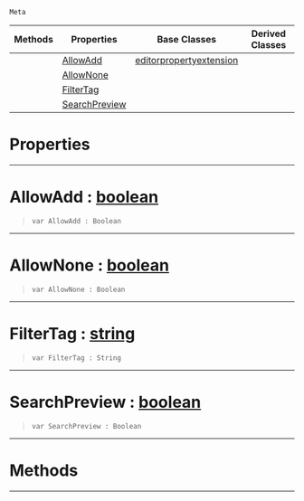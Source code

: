  `Meta`

|Methods|Properties|Base Classes|Derived Classes|
|---|---|---|---|
| |[ AllowAdd](https://github.com/zeroengineteam/ZeroDocs/blob/master/code_reference/class_reference/metaeditorresource.markdown#allowadd-zero-engine-doc)|[editorpropertyextension](https://github.com/zeroengineteam/ZeroDocs/blob/master/code_reference/class_reference/editorpropertyextension.markdown)| |
| |[ AllowNone](https://github.com/zeroengineteam/ZeroDocs/blob/master/code_reference/class_reference/metaeditorresource.markdown#allownone-zero-engine-do)| | |
| |[ FilterTag](https://github.com/zeroengineteam/ZeroDocs/blob/master/code_reference/class_reference/metaeditorresource.markdown#filtertag-zero-engine-do)| | |
| |[ SearchPreview](https://github.com/zeroengineteam/ZeroDocs/blob/master/code_reference/class_reference/metaeditorresource.markdown#searchpreview-zero-engin)| | |


 #  Properties


---  
 #  AllowAdd : [boolean](https://github.com/zeroengineteam/ZeroDocs/blob/master/code_reference/zilch_base_types/boolean.markdown)

> 
> ``` lang=cpp, name=Zilch
> var AllowAdd : Boolean


---  
 #  AllowNone : [boolean](https://github.com/zeroengineteam/ZeroDocs/blob/master/code_reference/zilch_base_types/boolean.markdown)

> 
> ``` lang=cpp, name=Zilch
> var AllowNone : Boolean


---  
 #  FilterTag : [string](https://github.com/zeroengineteam/ZeroDocs/blob/master/code_reference/zilch_base_types/string.markdown)

> 
> ``` lang=cpp, name=Zilch
> var FilterTag : String


---  
 #  SearchPreview : [boolean](https://github.com/zeroengineteam/ZeroDocs/blob/master/code_reference/zilch_base_types/boolean.markdown)

> 
> ``` lang=cpp, name=Zilch
> var SearchPreview : Boolean


---  
 #  Methods


---  
 

 